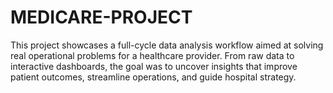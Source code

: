 # MEDICARE-PROJECT
This project showcases a full-cycle data analysis workflow aimed at solving real operational problems for a healthcare provider. From raw data to interactive dashboards, the goal was to uncover insights that improve patient outcomes, streamline operations, and guide hospital strategy.
